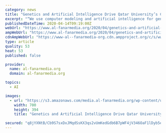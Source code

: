 ```yaml
---
category: news
title: "Genetics and Artificial Intelligence Drive Qatar University’s Covid-19 Research"
excerpt: "“We use computer modeling and artificial intelligence for genetic sequencing of the virus and to look for inhibitors that can prevent the infection of the cell,” said Hadi Yassine, an associate professor of epidemiology and infectious diseases at Qatar University who is research projects manager at the Biomedical Research Center."
publishedDateTime: 2020-04-14T09:19:00Z
webUrl: "https://www.al-fanarmedia.org/2020/04/genetics-and-artificial-intelligence-drive-qatar-universitys-covid-19-research/"
ampWebUrl: "https://www.al-fanarmedia.org/2020/04/genetics-and-artificial-intelligence-drive-qatar-universitys-covid-19-research/amp/"
cdnAmpWebUrl: "https://www-al--fanarmedia-org.cdn.ampproject.org/c/s/www.al-fanarmedia.org/2020/04/genetics-and-artificial-intelligence-drive-qatar-universitys-covid-19-research/amp/"
type: article
quality: 53
heat: 53
published: false

provider:
  name: al-fanarmedia.org
  domain: al-fanarmedia.org

topics:
  - AI

images:
  - url: "https://s3.amazonaws.com/media.al-fanarmedia.org/wp-content/uploads/2020/04/13182839/Hadi-Yassine-700x394.jpg"
    width: 700
    height: 394
    title: "Genetics and Artificial Intelligence Drive Qatar University’s Covid-19 Research"

secured: "q8jYXNtB/Cb9S7sxDxJMqdSsKX3qs2vUmKedGdb6B7pWF4jV346OaF1lDyb5ePM/lOuPCpXmtvQXGZljCFXdDGXcB+cSNRLI5oj77a9UHdnClvPcFx2XE2UoyIbttSk0ne5FBIinpdEeJ1i+5uGgB5zrUPUtbY1+ScEC5nNVi21ORz8y6kzePbD2IlExGXmJmwGL9Py+Kb2Ld0srwNk7fm/3PrW+lIch9stk64RZBuqViFG3pp82oNn5HF0aSlWfq/DRw56XfrIJtu4HjJIY34GDKAxhufwdLE+VQVAmC3mNA3mKqGjxNvwMSJ6UlCw82bHEwDGhPMH42t6bFQfzOh53k1LLui6jSdp7fkaBFaIfgTh+JSCE53zjSjj1ZXqcBcJU8Jl4V2QWQ5bCK2k59rSZHrhJ+9NwAKxuS5/r4qZ/c1PdUyHCtedd7p/n5f8InIO6NMFogh8yac1oH/7N6mca12vNrIM9KU+rW1oUN7A=;MJCqmr1ck1Pf/5FaHK3UGA=="
---
```


